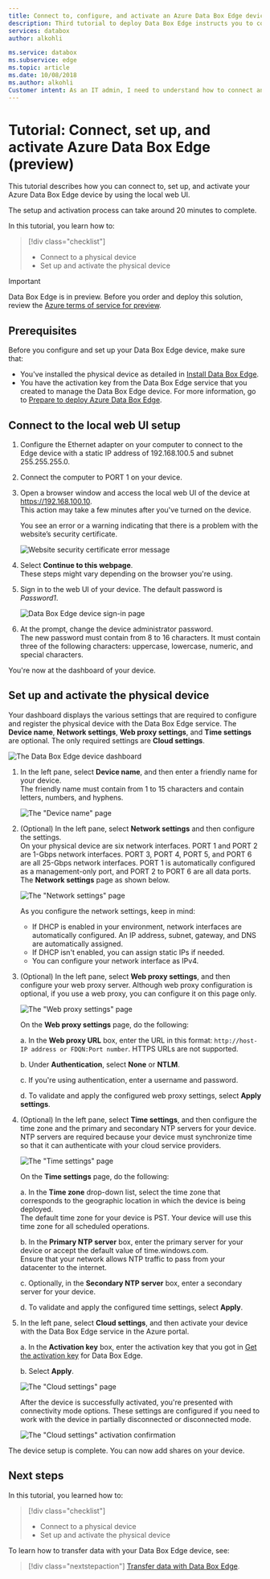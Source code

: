 ```yaml
---
title: Connect to, configure, and activate an Azure Data Box Edge device in the Azure portal | Microsoft Docs
description: Third tutorial to deploy Data Box Edge instructs you to connect, set up, and activate your physical device.
services: databox
author: alkohli

ms.service: databox
ms.subservice: edge
ms.topic: article
ms.date: 10/08/2018
ms.author: alkohli
Customer intent: As an IT admin, I need to understand how to connect and activate Data Box Edge so I can use it to transfer data to Azure. 
---
```

# Tutorial: Connect, set up, and activate Azure Data Box Edge (preview) 

This tutorial describes how you can connect to, set up, and activate your Azure Data Box Edge device by using the local web UI. 

The setup and activation process can take around 20 minutes to complete. 

In this tutorial, you learn how to:

> [!div class="checklist"]
> * Connect to a physical device
> * Set up and activate the physical device

> [!IMPORTANT]
> Data Box Edge is in preview. Before you order and deploy this solution, review the [Azure terms of service for preview](https://azure.microsoft.com/support/legal/preview-supplemental-terms/). 


## Prerequisites

Before you configure and set up your Data Box Edge device, make sure that:

* You've installed the physical device as detailed in [Install Data Box Edge](data-box-edge-deploy-install.md).
* You have the activation key from the Data Box Edge service that you created to manage the Data Box Edge device. For more information, go to [Prepare to deploy Azure Data Box Edge](data-box-edge-deploy-prep.md).

## Connect to the local web UI setup 

1. Configure the Ethernet adapter on your computer to connect to the Edge device with a static IP address of 192.168.100.5 and subnet 255.255.255.0.

1. Connect the computer to PORT 1 on your device. 

1. Open a browser window and access the local web UI of the device at https://192.168.100.10.  
    This action may take a few minutes after you've turned on the device. 

    You see an error or a warning indicating that there is a problem with the website’s security certificate. 
   
    ![Website security certificate error message](./media/data-box-edge-deploy-connect-setup-activate/image2.png)

1. Select **Continue to this webpage**.  
    These steps might vary depending on the browser you're using.

1. Sign in to the web UI of your device. The default password is *Password1*. 
   
    ![Data Box Edge device sign-in page](./media/data-box-edge-deploy-connect-setup-activate/image3.png)

1. At the prompt, change the device administrator password.  
    The new password must contain from 8 to 16 characters. It must contain three of the following characters: uppercase, lowercase, numeric, and special characters.

You're now at the dashboard of your device.

## Set up and activate the physical device
 
Your dashboard displays the various settings that are required to configure and register the physical device with the Data Box Edge service. The **Device name**, **Network settings**, **Web proxy settings**, and **Time settings** are optional. The only required settings are **Cloud settings**.
   
![The Data Box Edge device dashboard](./media/data-box-edge-deploy-connect-setup-activate/set-up-activate-1.png)

1. In the left pane, select **Device name**, and then enter a friendly name for your device.  
    The friendly name must contain from 1 to 15 characters and contain letters, numbers, and hyphens.

    ![The "Device name" page](./media/data-box-edge-deploy-connect-setup-activate/set-up-activate-2.png)

1. (Optional) In the left pane, select **Network settings** and then configure the settings.  
    On your physical device are six network interfaces. PORT 1 and PORT 2 are 1-Gbps network interfaces. PORT 3, PORT 4, PORT 5, and PORT 6 are all 25-Gbps network interfaces. PORT 1 is automatically configured as a management-only port, and PORT 2 to PORT 6 are all data ports. The **Network settings** page as shown below.
    
    ![The "Network settings" page](./media/data-box-edge-deploy-connect-setup-activate/set-up-activate-3.png)
   
    As you configure the network settings, keep in mind:

    - If DHCP is enabled in your environment, network interfaces are automatically configured. An IP address, subnet, gateway, and DNS are automatically assigned.
    - If DHCP isn't enabled, you can assign static IPs if needed.
    - You can configure your network interface as IPv4.
   
1. (Optional) In the left pane, select **Web proxy settings**, and then configure your web proxy server. Although web proxy configuration is optional, if you use a web proxy, you can configure it on this page only.
   
   ![The "Web proxy settings" page](./media/data-box-edge-deploy-connect-setup-activate/set-up-activate-4.png)
   
   On the **Web proxy settings** page, do the following:
   
   a. In the **Web proxy URL** box, enter the URL in this format: `http://host-IP address or FDQN:Port number`. HTTPS URLs are not supported.

   b. Under **Authentication**, select **None** or **NTLM**.

   c. If you're using authentication, enter a username and password.

   d. To validate and apply the configured web proxy settings, select **Apply settings**.

1. (Optional) In the left pane, select **Time settings**, and then configure the time zone and the primary and secondary NTP servers for your device.  
    NTP servers are required because your device must synchronize time so that it can authenticate with your cloud service providers.
    
    ![The "Time settings" page](./media/data-box-edge-deploy-connect-setup-activate/set-up-activate-5.png)
    
    On the **Time settings** page, do the following:
    
    a. In the **Time zone** drop-down list, select the time zone that corresponds to the geographic location in which the device is being deployed.  
        The default time zone for your device is PST. Your device will use this time zone for all scheduled operations.

    b. In the **Primary NTP server** box, enter the primary server for your device or accept the default value of time.windows.com.  
        Ensure that your network allows NTP traffic to pass from your datacenter to the internet.

    c. Optionally, in the **Secondary NTP server** box, enter a secondary server for your device.

    d. To validate and apply the configured time settings, select **Apply**.

6. In the left pane, select **Cloud settings**, and then activate your device with the Data Box Edge service in the Azure portal.
    
    a. In the **Activation key** box, enter the activation key that you got in [Get the activation key](data-box-edge-deploy-prep.md#get-the-activation-key) for Data Box Edge.

    b. Select **Apply**. 
       
    ![The "Cloud settings" page](./media/data-box-edge-deploy-connect-setup-activate/set-up-activate-6.png)
    
    After the device is successfully activated, you're presented with connectivity mode options. These settings are configured if you need to work with the device in partially disconnected or disconnected mode. 

    ![The "Cloud settings" activation confirmation](./media/data-box-edge-deploy-connect-setup-activate/set-up-activate-7.png)    

The device setup is complete. You can now add shares on your device.


## Next steps

In this tutorial, you learned how to:

> [!div class="checklist"]
> * Connect to a physical device
> * Set up and activate the physical device


To learn how to transfer data with your Data Box Edge device, see:

> [!div class="nextstepaction"]
> [Transfer data with Data Box Edge](./data-box-edge-deploy-add-shares.md).